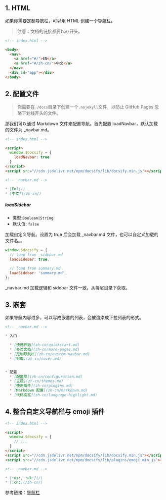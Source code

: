 ## 1. HTML

如果你需要定制导航栏，可以用 HTML 创建一个导航栏。

> 注意：文档的链接都要以` #/ `开头。

```html
<!-- index.html -->

<body>
  <nav>
    <a href="#/">EN</a>
    <a href="#/zh-cn/">中文</a>
  </nav>
  <div id="app"></div>
</body>
```

## 2. 配置文件

> 你需要在` ./docs `目录下创建一个` .nojekyll `文件，以防止 GitHub Pages 忽略下划线开头的文件。

那我们可以通过 Markdown 文件来配置导航。首先配置 loadNavbar，默认加载的文件为 _navbar.md。


```html
<!-- index.html -->

<script>
  window.$docsify = {
    loadNavbar: true
  }
</script>
<script src="//cdn.jsdelivr.net/npm/docsify/lib/docsify.min.js"></script>
```

```md
<!-- _navbar.md -->

* [En](/)
* [中文](/zh-cn/)
```

##### loadSidebar

- 类型:`Boolean|String`
- 默认值: `false`

加载自定义导航。设置为 true 后会加载 _navbar.md 文件，也可以自定义加载的文件名。。

```js
window.$docsify = {
  // load from _sidebar.md
  loadSidebar: true,

  // load from summary.md
  loadSidebar: 'summary.md',
};
```

_navbar.md 加载逻辑和 sidebar 文件一致，从每层目录下获取。

## 3. 嵌套

如果导航内容过多，可以写成嵌套的列表，会被渲染成下拉列表的形式。

```md
<!-- _navbar.md -->

* 入门

  * [快速开始](zh-cn/quickstart.md)
  * [多页文档](zh-cn/more-pages.md)
  * [定制导航栏](zh-cn/custom-navbar.md)
  * [封面](zh-cn/cover.md)


* 配置
  * [配置项](zh-cn/configuration.md)
  * [主题](zh-cn/themes.md)
  * [使用插件](zh-cn/plugins.md)
  * [Markdown 配置](zh-cn/markdown.md)
  * [代码高亮](zh-cn/language-highlight.md)
```

## 4. 整合自定义导航栏与 emoji 插件

```html
<!-- index.html -->

<script>
  window.$docsify = {
    // ...
  }
</script>
<script src="//cdn.jsdelivr.net/npm/docsify/lib/docsify.min.js"></script>
<script src="//cdn.jsdelivr.net/npm/docsify/lib/plugins/emoji.min.js"></script>
```

```md
<!-- _navbar.md -->

* [:us:, :uk:](/)
* [:cn:](/zh-cn/)
```

参考链接：[导航栏](https://docsify.js.org/#/zh-cn/custom-navbar)
